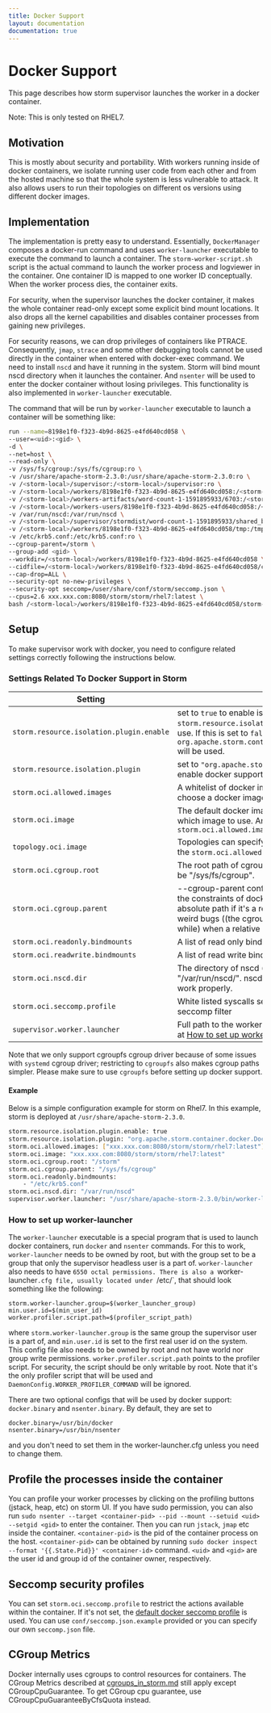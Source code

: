 ```yaml
---
title: Docker Support
layout: documentation
documentation: true
---
```


# Docker Support

This page describes how storm supervisor launches the worker in a docker container. 

Note: This is only tested on RHEL7.

## Motivation

This is mostly about security and portability. With workers running inside of docker containers, we isolate running user code from each other and from the hosted machine so that the whole system is less vulnerable to attack. 
It also allows users to run their topologies on different os versions using different docker images.

## Implementation

The implementation is pretty easy to understand. Essentially, `DockerManager` composes a docker-run command and uses `worker-launcher` executable to execute the command 
to launch a container. The `storm-worker-script.sh` script is the actual command to launch the worker process and logviewer in the container.
One container ID is mapped to one worker ID conceptually. When the worker process dies, the container exits. 

For security, when the supervisor launches the docker container, it makes the whole container read-only except some explicit bind mount locations.
It also drops all the kernel capabilities and disables container processes from gaining new privileges. 

For security reasons, we can drop privileges of containers like PTRACE. Consequently, `jmap`, `strace` and some other debugging tools cannot be used directly in the container when entered with docker-exec command. 
We need to install `nscd` and have it running in the system. Storm will bind mount nscd directory when it launches the container. 
And `nsenter` will be used to enter the docker container without losing privileges. This functionality is also implemented in `worker-launcher` executable.

The command that will be run by `worker-launcher` executable to launch a container will be something like:

```bash
run --name=8198e1f0-f323-4b9d-8625-e4fd640cd058 \
--user=<uid>:<gid> \
-d \
--net=host \
--read-only \
-v /sys/fs/cgroup:/sys/fs/cgroup:ro \
-v /usr/share/apache-storm-2.3.0:/usr/share/apache-storm-2.3.0:ro \
-v /<storm-local>/supervisor:/<storm-local>/supervisor:ro \
-v /<storm-local>/workers/8198e1f0-f323-4b9d-8625-e4fd640cd058:/<storm-local>/workers/8198e1f0-f323-4b9d-8625-e4fd640cd058 \
-v /<storm-local>/workers-artifacts/word-count-1-1591895933/6703:/<storm-local>/workers-artifacts/word-count-1-1591895933/6703 \
-v /<storm-local>/workers-users/8198e1f0-f323-4b9d-8625-e4fd640cd058:/<storm-local>/workers-users/8198e1f0-f323-4b9d-8625-e4fd640cd058 \
-v /var/run/nscd:/var/run/nscd \
-v /<storm-local>/supervisor/stormdist/word-count-1-1591895933/shared_by_topology:/<storm-local>/supervisor/stormdist/word-count-1-1591895933/shared_by_topology \
-v /<storm-local>/workers/8198e1f0-f323-4b9d-8625-e4fd640cd058/tmp:/tmp \
-v /etc/krb5.conf:/etc/krb5.conf:ro \
--cgroup-parent=/storm \
--group-add <gid> \
--workdir=/<storm-local>/workers/8198e1f0-f323-4b9d-8625-e4fd640cd058 \
--cidfile=/<storm-local>/workers/8198e1f0-f323-4b9d-8625-e4fd640cd058/container.cid \
--cap-drop=ALL \
--security-opt no-new-privileges \
--security-opt seccomp=/user/share/conf/storm/seccomp.json \
--cpus=2.6 xxx.xxx.com:8080/storm/storm/rhel7:latest \
bash /<storm-local>/workers/8198e1f0-f323-4b9d-8625-e4fd640cd058/storm-worker-script.sh
```


## Setup

To make supervisor work with docker, you need to configure related settings correctly following the instructions below.

### Settings Related To Docker Support in Storm

| Setting                                   | Description                                                                                                                                                                                                                                                                                                                                                                                                                                                                                                                            |
|-------------------------------------------|-------------------------------------------------------------------------------------------------------------------------------------------------------------------------------------------------------------------------------------------------------------------------------------------------------------------------------------------------------------------------------------------------------------------------------------------------------------------------------------------------------------------------------------|
| `storm.resource.isolation.plugin.enable`  | set to `true` to enable isolation plugin. `storm.resource.isolation.plugin` determines which plugin to use. If this is set to `false`, `org.apache.storm.container.DefaultResourceIsolationManager` will be used.                                                                                                                                                                                                                                           |
| `storm.resource.isolation.plugin`         | set to `"org.apache.storm.container.docker.DockerManager"` to enable docker support                                                                                                                                                                                                                                                                                                                                                                                                                              |
| `storm.oci.allowed.images`             | A whitelist of docker images that can be used. Users can only choose a docker image from the list.
| `storm.oci.image`                      | The default docker image to be used if user doesn't specify which image to use. And it must belong to the `storm.oci.allowed.images` 
| `topology.oci.image`                   | Topologies can specify which image to use. It must belong to the `storm.oci.allowed.images` |
| `storm.oci.cgroup.root`                | The root path of cgroup for docker to use. On RHEL7, it should be "/sys/fs/cgroup".
| `storm.oci.cgroup.parent`              | --cgroup-parent config for docker command. It must follow the constraints of docker commands. The path will be made as absolute path if it's a relative path because we saw some weird bugs ((the cgroup memory directory disappears after a while) when a relative path is used.
| `storm.oci.readonly.bindmounts`        | A list of read only bind mounted directories.
| `storm.oci.readwrite.bindmounts`        | A list of read write bind mounted directories.
| `storm.oci.nscd.dir`                   | The directory of nscd (name service cache daemon), e.g. "/var/run/nscd/". nscd must be running so that profiling can work properly.
| `storm.oci.seccomp.profile`            | White listed syscalls seccomp Json file to be used as a seccomp filter
| `supervisor.worker.launcher`              | Full path to the worker-launcher executable. Details explained at [How to set up worker-launcher](#how-to-set-up-worker-launcher)

Note that we only support cgroupfs cgroup driver because of some issues with `systemd` cgroup driver; restricting to `cgroupfs` also makes cgroup paths simpler. Please make sure to use `cgroupfs` before setting up docker support.

#### Example

Below is a simple configuration example for storm on Rhel7. In this example, storm is deployed at `/usr/share/apache-storm-2.3.0`.

```bash
storm.resource.isolation.plugin.enable: true
storm.resource.isolation.plugin: "org.apache.storm.container.docker.DockerManager"
storm.oci.allowed.images: ["xxx.xxx.com:8080/storm/storm/rhel7:latest"]
storm.oci.image: "xxx.xxx.com:8080/storm/storm/rhel7:latest"
storm.oci.cgroup.root: "/storm"
storm.oci.cgroup.parent: "/sys/fs/cgroup"
storm.oci.readonly.bindmounts:
    - "/etc/krb5.conf"
storm.oci.nscd.dir: "/var/run/nscd"
supervisor.worker.launcher: "/usr/share/apache-storm-2.3.0/bin/worker-launcher"
```

### How to set up worker-launcher

The `worker-launcher` executable is a special program that is used to launch docker containers, run `docker` and `nsenter` commands.
For this to work, `worker-launcher` needs to be owned by root, but with the group set to be a group that only the supervisor headless user is a part of. 
`worker-launcher` also needs to have `6550 octal permissions. There is also a `worker-launcher`.cfg file, usually located under `/etc/`, that should look something like the following:
```
storm.worker-launcher.group=$(worker_launcher_group)
min.user.id=$(min_user_id)
worker.profiler.script.path=$(profiler_script_path)
```
where `storm.worker-launcher.group` is the same group the supervisor user is a part of, and `min.user.id` is set to the first real user id on the system. This config file also needs to be owned by root and not have world nor group write permissions. 
`worker.profiler.script.path` points to the profiler script. For security, the script should be only writable by root. Note that it's the only profiler script that will be used and `DaemonConfig.WORKER_PROFILER_COMMAND` will be ignored.

There are two optional configs that will be used by docker support: `docker.binary` and `nsenter.binary`. By default, they are set to
```
docker.binary=/usr/bin/docker
nsenter.binary=/usr/bin/nsenter
```
and you don't need to set them in the worker-launcher.cfg unless you need to change them.

## Profile the processes inside the container
You can profile your worker processes by clicking on the profiling buttons (jstack, heap, etc) on storm UI.
If you have sudo permission, you can also run `sudo nsenter --target <container-pid> --pid --mount --setuid <uid> --setgid <gid>` to enter the container. 
Then you can run `jstack`, `jmap` etc inside the container. `<container-pid>` is the pid of the container process on the host.
`<container-pid>` can be obtained by running `sudo docker inspect --format '{{.State.Pid}}' <container-id>` command. 
`<uid>` and `<gid>` are the user id and group id of the container owner, respectively.

## Seccomp security profiles

You can set `storm.oci.seccomp.profile` to restrict the actions available within the container. If it's not set, the [default docker seccomp profile](https://github.com/moby/moby/blob/master/profiles/seccomp/default.json)
is used. You can use `conf/seccomp.json.example` provided or you can specify our own `seccomp.json` file.

## CGroup Metrics

Docker internally uses cgroups to control resources for containers. The CGroup Metrics described at [cgroups_in_storm.md](cgroups_in_storm.md#CGroup-Metrics) still apply except CGroupCpuGuarantee. To get CGroup cpu guarantee, use CGroupCpuGuaranteeByCfsQuota instead.